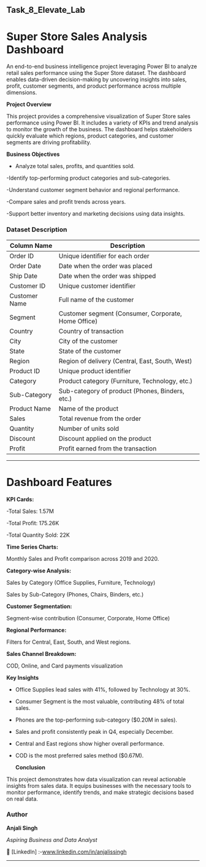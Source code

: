 ## **Task_8_Elevate_Lab**


# Super Store Sales Analysis Dashboard


An end-to-end business intelligence project leveraging Power BI to analyze retail sales performance using the Super Store dataset. The dashboard enables data-driven decision-making by uncovering insights into sales, profit, customer segments, and product performance across multiple dimensions.


**Project Overview**

This project provides a comprehensive visualization of Super Store sales performance using Power BI. It includes a variety of KPIs and trend analysis to monitor the growth of the business. The dashboard helps stakeholders quickly evaluate which regions, product categories, and customer segments are driving profitability.


**Business Objectives**

- Analyze total sales, profits, and quantities sold.

-Identify top-performing product categories and sub-categories.

-Understand customer segment behavior and regional performance.

-Compare sales and profit trends across years.

-Support better inventory and marketing decisions using data insights.


### Dataset Description



| Column Name       | Description                                           |
|-------------------|-------------------------------------------------------|
| Order ID          | Unique identifier for each order                     |
| Order Date        | Date when the order was placed                       |
| Ship Date         | Date when the order was shipped                      |
| Customer ID       | Unique customer identifier                           |
| Customer Name     | Full name of the customer                            |
| Segment           | Customer segment (Consumer, Corporate, Home Office)  |
| Country           | Country of transaction                               |
| City              | City of the customer                                 |
| State             | State of the customer                                |
| Region            | Region of delivery (Central, East, South, West)      |
| Product ID        | Unique product identifier                            |
| Category          | Product category (Furniture, Technology, etc.)       |
| Sub-Category      | Sub-category of product (Phones, Binders, etc.)      |
| Product Name      | Name of the product                                  |
| Sales             | Total revenue from the order                         |
| Quantity          | Number of units sold                                 |
| Discount          | Discount applied on the product                      |
| Profit            | Profit earned from the transaction                   |


---


# **Dashboard Features**


 **KPI Cards:**
 
-Total Sales: 1.57M

-Total Profit: 175.26K

-Total Quantity Sold: 22K

 **Time Series Charts:**
 
Monthly Sales and Profit comparison across 2019 and 2020.


**Category-wise Analysis:**


Sales by Category (Office Supplies, Furniture, Technology)

Sales by Sub-Category (Phones, Chairs, Binders, etc.)


 **Customer Segmentation:**

 
Segment-wise contribution (Consumer, Corporate, Home Office)

 **Regional Performance:**
 
Filters for Central, East, South, and West regions.

 **Sales Channel Breakdown:**

COD, Online, and Card payments visualization


**Key Insights**

- Office Supplies lead sales with 41%, followed by Technology at 30%.

- Consumer Segment is the most valuable, contributing 48% of total sales.

- Phones are the top-performing sub-category ($0.20M in sales).

- Sales and profit consistently peak in Q4, especially December.

- Central and East regions show higher overall performance.

- COD is the most preferred sales method ($0.67M).


  **Conclusion**
  
This project demonstrates how data visualization can reveal actionable insights from sales data. It equips businesses with the necessary tools to monitor performance, identify trends, and make strategic decisions based on real data.


### **Author**

**Anjali Singh**  

_Aspiring Business and Data Analyst_ 

🔗 [LinkedIn] :-www.linkedin.com/in/anjalissingh 


---
